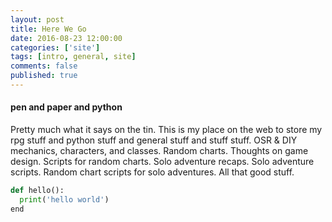 ```yaml
---
layout: post
title: Here We Go
date: 2016-08-23 12:00:00
categories: ['site']
tags: [intro, general, site]
comments: false
published: true
---
```


#### pen and paper and python

Pretty much what it says on the tin. This is my place on the web to store my rpg stuff and python stuff and general stuff and stuff stuff. OSR & DIY mechanics, characters, and classes. Random charts. Thoughts on game design. Scripts for random charts. Solo adventure recaps. Solo adventure scripts. Random chart scripts for solo adventures. All that good stuff.

```python
def hello():
  print('hello world')
end
```
